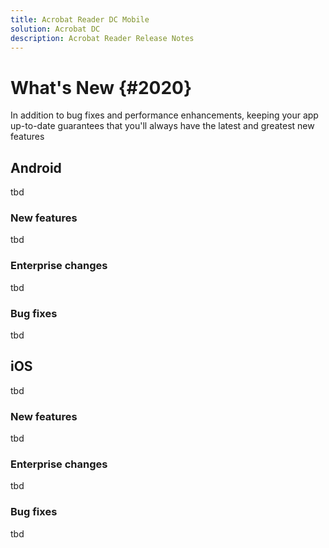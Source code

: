 ```yaml
---
title: Acrobat Reader DC Mobile
solution: Acrobat DC
description: Acrobat Reader Release Notes
---
```



# What's New {#2020}

In addition to bug fixes and performance enhancements, keeping your app up-to-date guarantees that you'll always have the latest and greatest new features

## Android

tbd

### New features

tbd

### Enterprise changes

tbd

### Bug fixes

tbd


## iOS

tbd

### New features

tbd

### Enterprise changes

tbd

### Bug fixes

tbd